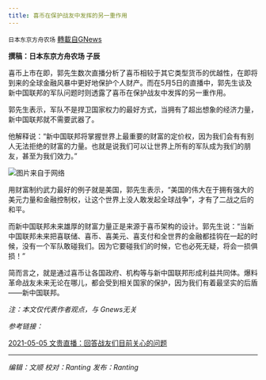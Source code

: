 ```yaml
---
title: 喜币在保护战友中发挥的另一重作用
---
```

`日本东京方舟农场` [轉載自GNews](https://gnews.org/zh-hans/1609397/)

**撰稿：日本东京方舟农场 子辰**

喜币上市在即，郭先生数次直播分析了喜币相较于其它类型货币的优越性，在即将到来的全球金融风暴中更好地保护个人财产。而在5月5日的直播中，郭先生谈及新中国联邦的军队问题时则透露了喜币在保护战友中发挥的另一重作用。

郭先生表示，军队不是捍卫国家权力的最好方式，当拥有了超出想象的经济力量，新中国联邦就不需要武器了。

他解释说：“新中国联邦将掌握世界上最重要的财富的定价权，因为我们会有有别人无法拒绝的财富的力量。也就是说我们可以让世界上所有的军队成为我们的朋友，甚至为我们效力。”

![](https://assets.gnews.org/wp-content/uploads/2021/10/20210402_Task3_Cover.jpg)图片来自于网络

用财富制约武力最好的例子就是美国，郭先生表示，“美国的伟大在于拥有强大的美元力量和金融控制权，让这个世界上没人敢发起全球战争”，才有了二战之后的和平。

而新中国联邦未来雄厚的财富力量正是来源于喜币架构的设计。郭先生说：“当新中国联邦未来把喜联储、喜币、喜美元、喜支付和全世界的金融都挂钩在一起的时候，没有一个军队敢碰我们。因为它要碰我们的时候，它也必死无疑，将会一损俱损！”

简而言之，就是通过喜币让各国政府、机构等与新中国联邦形成利益共同体。爆料革命战友未来无论在哪儿，都会受到相关国家的保护，因为我们有着最坚实的后盾——新中国联邦。

*注：本文仅代表作者观点，与 Gnews无关*

*参考链接：*

[2021-05-05 文贵直播：回答战友们目前关心的问题](https://gtv.org/video/id=60929c03db13300ca5491b6d)

* * *

*编辑：文顺 校对：Ranting 发布：Ranting*
